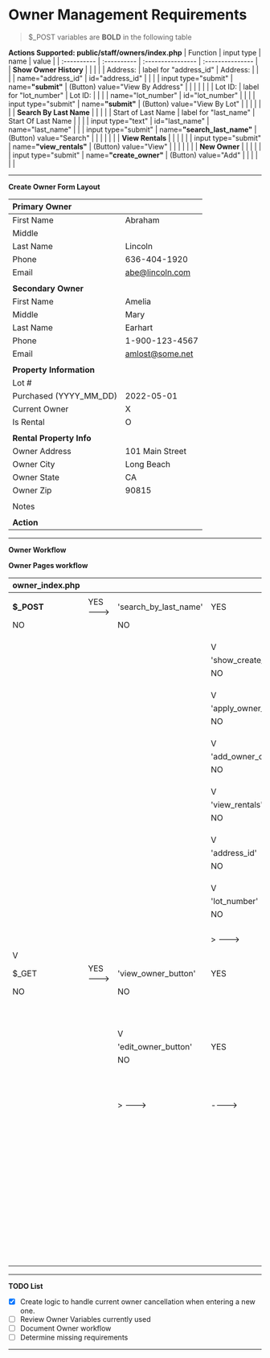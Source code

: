 
# Owner Management Requirements

> $\_POST variables are **BOLD** in the following table

__Actions Supported: public/staff/owners/index.php__
| Function                | input type             | name                          | value                            |
| :----------             |  :----------           | :----------------             | :---------------                 |
| __Show Owner History__  |                        |                               |                                  |
| Address:                | label for "address_id" | Address:                      |                                  |
|                         | name="address_id"      | id="address_id"               |                                  |
|                         | input type="submit"    | name=**"submit"**             | (Button) value="View By Address" |
|                         |                        |                               |                                  |
| Lot ID:                 | label for "lot_number" | Lot ID:                       |                                  |
|                         | name="lot_number"      | id="lot_number"               |                                  |
|                         | input type="submit"    | name=**"submit"**             | (Button) value="View By Lot"     |
|                         |                        |                               |                                  |
| __Search By Last Name__ |                        |                               |                                  |
| Start of Last Name      | label for "last_name"  | Start Of Last Name            |                                  |
|                         | input type="text"      | id="last_name"                | name="last_name"                 |
|                         | input type="submit"    | name=**"search_last_name"**   | (Button) value="Search"          |
|                         |                        |                               |                                  |
| __View Rentals__        |                        |                               |                                  |
|                         | input type="submit"    | name=**"view_rentals"**       | (Button) value="View"            |
|                         |                        |                               |                                  |
| __New Owner__           |                        |                               |                                  |
|                         | input type="submit"    | name=**"create_owner"**       | (Button) value="Add"             |
|                         |                        |                               |                                  |



---
__Create Owner Form Layout__

| __Primary Owner__         |                  |
| :-------                  | :----------      |
| First Name                | Abraham          |
| Middle                    |                  |
| Last  Name                | Lincoln          |
| Phone                     | 636-404-1920     |
| Email                     | abe@lincoln.com  |
|                           |                  |
| __Secondary Owner__       |                  |
| First Name                | Amelia           |
| Middle                    | Mary             |
| Last Name                 | Earhart          |
| Phone                     | 1-900-123-4567   |
| Email                     | amlost@some.net  |
|                           |                  |
| __Property Information__  |                  |
| Lot #                     |                  |
| Purchased (YYYY_MM_DD)    | 2022-05-01       |
| Current Owner             | X                |
| Is Rental                 | O                |
|                           |                  |
| __Rental Property Info__  |                  |
| Owner Address             | 101 Main Street  |
| Owner City                | Long Beach       |
| Owner State               | CA               |
| Owner Zip                 | 90815            |
|                           |                  |
| Notes                     |                  |
|                           |                  |
| __Action__                |                  |

---


__Owner Workflow__

__Owner Pages workflow__

| __owner_index.php__     |                        |                               |                     |                   |    |
| :----------             | :-------               | :---                          | :---                | :---              | :--- |
|                         |                        |                               |                     |                   |      |
| __$\_POST__             | YES --->               | 'search_by_last_name'         | YES                 | $switch_action    |      |
| NO                      |                        | NO                            |                     | 'Search Owners'   |      |
| |                       |                        | |                             |                     |                   |      |
| |                       |                        | |                             |                     | $page_title       |      |
| |                       |                        | |                             |                     | 'Owner Search'    |      |
| |                       |                        | V                             |                     |                   |      |
| |                       |                        | 'show_create_owner_form'      | YES                 | $switch_action    |      |
| |                       |                        | NO                            |                     | 'ShowCreateOwnerForm' |      |
| |                       |                        | |                             |                     |                   |      |
| |                       |                        | |                             |                     | $page_title       |      |
| |                       |                        | |                             |                     | 'Create Owner'    |      |
| |                       |                        | V                             |                     |                   |      |
| |                       |                        | 'apply_owner_changes_button'  | YES                 | $switch_action    |      |
| |                       |                        | NO                            |                     | 'ApplyOwnerChanges' |      |
| |                       |                        | |                             |                     |                   |      |
| |                       |                        | |                             |                     | $page_title       |      |
| |                       |                        | |                             |                     | 'Apply Owner Changes' |      |
| |                       |                        | V                             |                     |                   |      |
| |                       |                        | 'add_owner_complete_button'   | YES                 | $switch_action    |      |
| |                       |                        | NO                            |                     | 'AddNewOwnerToDB' |      |
| |                       |                        | |                             |                     |                   |      |
| |                       |                        | |                             |                     | $page_title       |      |
| |                       |                        | |                             |                     | 'Review New Owner' |      |
| |                       |                        | V                             |                     |                   |      |
| |                       |                        | 'view_rentals'                | YES                 | $switch_action    |      |
| |                       |                        | NO                            |                     | 'ViewRentals'     |      |
| |                       |                        | |                             |                     |                   |      |
| |                       |                        | |                             |                     | $page_title       |      |
| |                       |                        | |                             |                     | 'Rental Properties' |      |
| |                       |                        | V                             |                     |                   |      |
| |                       |                        | 'address_id'                  | YES                 | $switch_action    |      |
| |                       |                        | NO                            |                     | 'ShowOwnerHistory" |      |
| |                       |                        | |                             |                     |                   |      |
| |                       |                        | |                             |                     | $page_title       |      |
| |                       |                        | |                             |                     | 'History By Address' |      |
| |                       |                        | V                             |                     |                   |      |
| |                       |                        | 'lot_number'                  | YES                 | $switch_action    |      |
| |                       |                        | NO                            |                     | 'ShowOwnerHistory" |      |
| |                       |                        | |                             |                     |                   |      |
| |                       |                        | |                             |                     | $page_title       |      |
| |                       |                        | |                             |                     | 'History By Lot'  |      |
| |                       |                        | |                             |                     |                   |      |
| |                       |                        | > --->                        | ---->               | --->              | ---V |
| |                       |                        |                               |                     |                   |      |
| V                       |                        |                               |                     |                   |      |
| $\_GET                  | YES --->               | 'view_owner_button'           | YES                 | $switch_action    |      |
| NO                      |                        | NO                            |                     | 'ViewOwnerDetail' |      |
|                         |                        | |                             |                     |                   |      |
|                         |                        | |                             |                     | $page_title       |      |
|                         |                        | |                             |                     | 'View Owner Detail' |      |
|                         |                        | V                             |                     |                   |      |
|                         |                        | 'edit_owner_button'           | YES                 | $switch_action    |      |
|                         |                        | NO                            |                     | 'EditOwnerDetail' |      |
|                         |                        | |                             |                     |                   |      |
|                         |                        | |                             |                     | $page_title       |      |
|                         |                        | |                             |                     | 'Edit Owner Detail' |      |
|                         |                        | |                             |                     |                   |      |
|                         |                        | > --->                        | ---->               | --->              | ---V |
|                         |                        |                               |                     |                   |      |
|                         |                        |                               |                     |                   |      |
|                         |                        |                               |                     |                   |      |
|                         |                        |                               |                     |                   |      |
|                         |                        |                               |                     |                   |      |
|                         |                        |                               |                     |                   |      |
|                         |                        |                               |                     |                   |      |
|                         |                        |                               |                     |                   |      |
|                         |                        |                               |                     |                   |      |
|                         |                        |                               |                     |                   |      |
|                         |                        |                               |                     |                   |      |
|                         |                        |                               |                     |                   |      |
|                         |                        |                               |                     |                   |      |
|                         |                        |                               |                     |                   |      |
|                         |                        |                               |                     |                   |      |
|                         |                        |                               |                     |                   |      |
|                         |                        |                               |                     |                   |      |
|                         |                        |                               |                     |                   |      |
|                         |                        |                               |                     |                   |      |
|                         |                        |                               |                     |                   |      |
|                         |                        |                               |                     |                   |      |
|                         |                        |                               |                     |                   |      |
|                         |                        |                               |                     |                   |      |
|                         |                        |                               |                     |                   |      |
|                         |                        |                               |                     |                   |      |
|                         |                        |                               |                     |                   |      |
|                         |                        |                               |                     |                   |      |
|                         |                        |                               |                     |                   |      |
|                         |                        |                               |                     |                   |      |
|                         |                        |                               |                     |                   |      |
|                         |                        |                               |                     |                   |      |
|                         |                        |                               |                     |                   |      |
|                         |                        |                               |                     |                   |      |
|                         |                        |                               |                     |                   |      |
|                         |                        |                               |                     |                   |      |
|                         |                        |                               |                     |                   |      |
|                         |                        |                               |                     |                   |      |
|                         |                        |                               |                     |                   |      |
|                         |                        |                               |                     |                   |      |
|                         |                        |                               |                     |                   |      |
|                         |                        |                               |                     |                   |      |
|                         |                        |                               |                     |                   |      |
|                         |                        |                               |                     |                   |      |
|                         |                        |                               |                     |                   |      |
|                         |                        |                               |                     |                   |      |
|                         |                        |                               |                     |                   |      |
|                         |                        |                               |                     |                   |      |
|                         |                        |                               |                     |                   |      |
|                         |                        |                               |                     |                   |      |
|                         |                        |                               |                     |                   |      |
|                         |                        |                               |                     |                   |      |


---
__TODO List__   
- [X] Create logic to handle current owner cancellation when entering a new one.
- [ ] Review Owner Variables currently used
- [ ] Document Owner workflow
- [ ] Determine missing requirements
---



